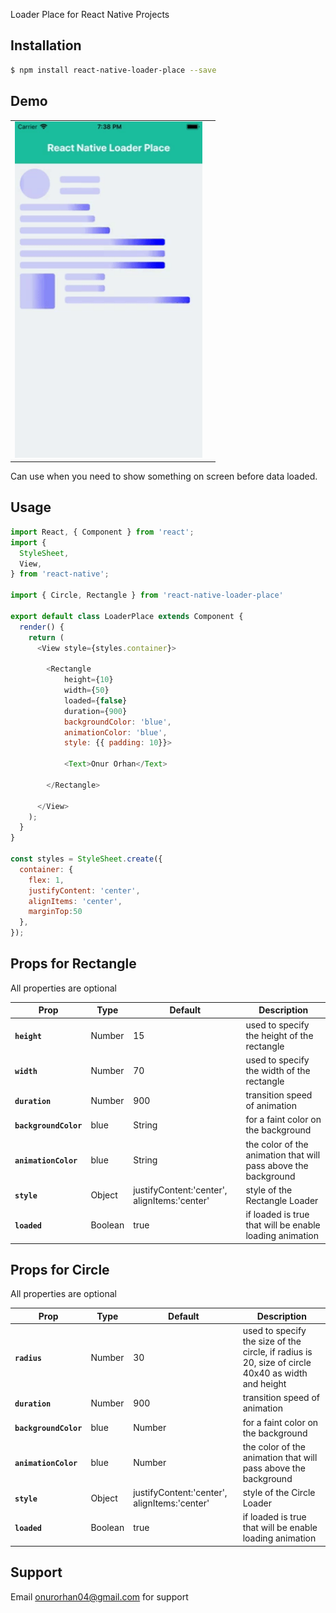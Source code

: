 
Loader Place for React Native Projects



## Installation

```sh
$ npm install react-native-loader-place --save
```
## Demo

<table>
<tr><td>
<img src="./demo.gif" width="300"></td><td>
</tr>
</table>

Can use when you need to show something on screen before data loaded.
## Usage

```javascript
import React, { Component } from 'react';
import {
  StyleSheet,
  View,
} from 'react-native';

import { Circle, Rectangle } from 'react-native-loader-place'

export default class LoaderPlace extends Component {
  render() {
    return (
      <View style={styles.container}>

        <Rectangle
            height={10}
            width={50}
            loaded={false}
            duration={900}
            backgroundColor: 'blue',
            animationColor: 'blue',
            style: {{ padding: 10}}>

            <Text>Onur Orhan</Text>

        </Rectangle>

      </View>
    );
  }
}

const styles = StyleSheet.create({
  container: {
    flex: 1,
    justifyContent: 'center',
    alignItems: 'center',
    marginTop:50
  },
});

```
## Props for Rectangle

All properties are optional

| Prop | Type | Default | Description |
|---|---|---|---|
|**`height`**|Number|15|used to specify the height of the rectangle|
|**`width`**|Number|70|used to specify the width of the rectangle|
|**`duration`**|Number|900|transition speed of animation|
|**`backgroundColor`**|blue|String|for a faint color on the background|
|**`animationColor`**|blue|String|the color of the animation that will pass above the background|
|**`style`**|Object| justifyContent:'center', alignItems:'center' |style of the Rectangle Loader|
|**`loaded`**|Boolean|true|if loaded is true that will be enable loading animation|

## Props for Circle

All properties are optional

| Prop | Type | Default | Description |
|---|---|---|---|
|**`radius`**|Number|30|used to specify the size of the circle, if radius is 20, size of circle 40x40 as width and height|
|**`duration`**|Number|900|transition speed of animation|
|**`backgroundColor`**|blue|Number|for a faint color on the background|
|**`animationColor`**|blue|Number|the color of the animation that will pass above the background|
|**`style`**|Object| justifyContent:'center', alignItems:'center' |style of the Circle Loader|
|**`loaded`**|Boolean|true|if loaded is true that will be enable loading animation|

## Support

Email onurorhan04@gmail.com for support
